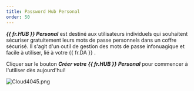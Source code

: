 ```yaml
---
title: Password Hub Personal
order: 50
---
```

***{{ fr.HUB }} Personal*** est destiné aux utilisateurs individuels qui souhaitent sécuriser gratuitement leurs mots de passe personnels dans un coffre sécurisé. Il s'agit d'un outil de gestion des mots de passe infonuagique et facile à utiliser, lié à votre {{ fr.DA }} .  

Cliquer sur le bouton ***Créer votre*** ***{{ fr.HUB }}*** ***Personal*** pour commencer à l'utiliser dès aujourd'hui!  

![Cloud4045.png](/img/fr/cloud/Cloud4045.png) 
